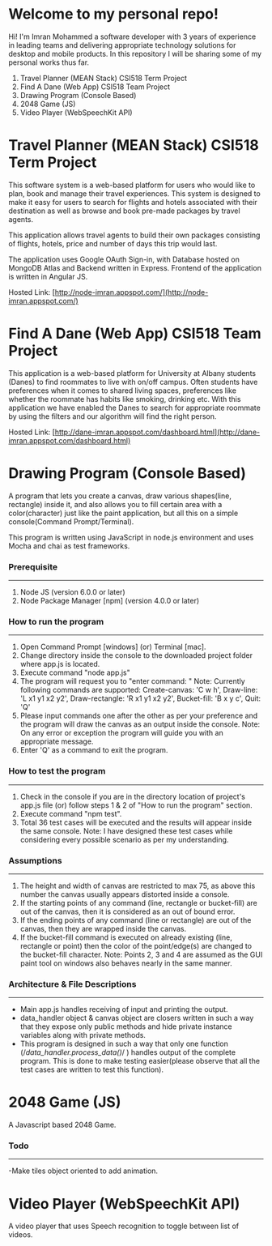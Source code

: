 ﻿
# Welcome to my personal repo!

Hi! I'm Imran Mohammed a software developer with 3 years of experience in leading teams and delivering appropriate technology solutions for desktop and mobile products. In this repository I will be sharing some of my personal works thus far. 

 1. Travel Planner (MEAN Stack) CSI518 Term Project
 2. Find A Dane (Web App) CSI518 Team Project 
 3. Drawing Program (Console Based)
 4. 2048 Game (JS)
 5. Video Player (WebSpeechKit API)

# Travel Planner (MEAN Stack) CSI518 Term Project

This software system is a web-based platform for users who would like to plan, book and manage their travel experiences. This system is designed to make it easy for users to search for flights and hotels associated with their destination as well as browse and book pre-made packages by travel agents.

This application allows travel agents to build their own packages consisting of flights, hotels, price and number of days this trip would last.

The application uses Google OAuth Sign-in, with Database hosted on MongoDB Atlas and Backend written in Express. Frontend of the application is written in Angular JS.

Hosted Link: [http://node-imran.appspot.com/](http://node-imran.appspot.com/)

# Find A Dane (Web App) CSI518 Team Project 
This application is a web-based platform for University at Albany students (Danes) to find roommates to live with on/off campus. Often students have preferences when it comes to shared living spaces, preferences like whether the roommate has habits like smoking, drinking etc. With this application we have enabled the Danes to search for appropriate roommate by using the filters and our algorithm will find the right person.  

Hosted Link: [http://dane-imran.appspot.com/dashboard.html](http://dane-imran.appspot.com/dashboard.html)


# Drawing Program (Console Based)

A program that lets you create a canvas, draw various shapes(line, rectangle) inside it, and also allows you to fill certain area with a color(character) just like the paint application, but all this on a simple console(Command Prompt/Terminal).

This program is written using JavaScript in node.js environment and uses Mocha and chai as test frameworks.


### Prerequisite
--------------------------
1) Node JS (version 6.0.0 or later)
2) Node Package Manager [npm] (version 4.0.0 or later)

### How to run the program
--------------------------
1) Open Command Prompt [windows] (or) Terminal [mac].
2) Change directory inside the console to the downloaded project folder where app.js is located.
3) Execute command "node app.js"
4) The program will request you to "enter command: "
	Note: Currently following commands are supported:
		Create-canvas: 'C w h', 
		Draw-line: 'L x1 y1 x2 y2', 
		Draw-rectangle: 'R x1 y1 x2 y2', 
		Bucket-fill: 'B x y c', 
		Quit: 'Q'
5) Please input commands one after the other as per your preference and the program will draw the canvas as an output inside the console.
	Note: On any error or exception the program will guide you with an appropriate message.
6) Enter 'Q' as a command to exit the program.

### How to test the program
--------------------------
1) Check in the console if you are in the directory location of project's app.js file (or) follow steps 1 & 2 of "How to run the program" section.
2) Execute command "npm test".
3) Total 36 test cases will be executed and the results will appear inside the same console.
	Note: I have designed these test cases while considering every possible scenario as per my understanding.

### Assumptions
--------------
1) The height and width of canvas are restricted to max 75, as above this number the canvas usually appears distorted inside a console.
2) If the starting points of any command (line, rectangle or bucket-fill) are out of the canvas, then it is considered as an out of bound error.
3) If the ending points of any command (line or rectangle) are out of the canvas, then they are wrapped inside the canvas.
4) If the bucket-fill command is executed on already existing (line, rectangle or point) then the color of the point/edge(s) are changed to the bucket-fill character.
	Note: Points 2, 3 and 4 are assumed as the GUI paint tool on windows also behaves nearly in the same manner.

### Architecture & File Descriptions
--------------------------------
- Main app.js handles receiving of input and printing the output.
- data_handler object & canvas object are closers written in such a way that they expose only public methods and hide private instance variables along with  private methods.
- This program is designed in such a way that only one function (/*data_handler.process_data(<command>)*/ ) handles output of the complete program. This is done to make testing easier(please observe that all the test cases are written to test this function). 







# 2048 Game (JS)

A Javascript based 2048 Game.

### Todo
--------------------------
-Make tiles object oriented to add animation.


#  Video Player (WebSpeechKit API)

A video player that uses Speech recognition to toggle between list of videos.


